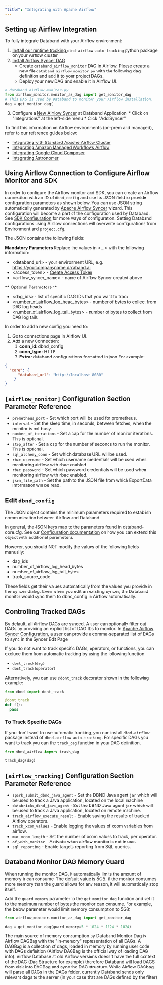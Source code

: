 ```yaml
---
"title": "Integrating with Apache Airflow"
---
```

## Setting up Airflow Integration

To fully integrate Databand with your Airflow environment:
  1. [Install our runtime tracking ](doc:installing-on-airflow-cluster) `dbnd-airflow-auto-tracking` python package on your Airflow cluster
  2. [Install Airflow Syncer DAG](doc:installing-on-airflow-cluster)
     * Create  `databand_airflow_monitor` DAG in Airflow.  Please create a new file `databand_airflow_monitor.py` with the following dag definition and add it to your project DAGs.
     * Deploy your new DAG and enable it in Airflow UI.

<!-- noqa -->
```python
# databand_airflow_monitor.py
from airflow_monitor.monitor_as_dag import get_monitor_dag
# This DAG is used by Databand to monitor your Airflow installation.
dag = get_monitor_dag()
```
   3.  Configure a [New Airflow Syncer](doc:apache-airflow-sync) at Databand Application.
    * Click on "Integrations" at the left-side menu
    * Click "Add Syncer"

To find this information on Airflow environments (on-prem and managed), refer to our reference guides below:
* [Integrating with Standard Apache Airflow Cluster](doc:installing-on-airflow-cluster#standard-apache-airflow-cluster)
* [Integrating Amazon Managed Workflows Airflow](doc:installing-on-airflow-cluster#aws-managed-workflows)
* [Integrating Google Cloud Composer](doc:installing-on-airflow-cluster#google-cloud-composer)
* [Integrating Astronomer](doc:installing-on-airflow-cluster#astronomer)


## Using Airflow Connection to Configure Airflow Monitor and SDK
In order to configure the Airflow monitor and SDK, you can create an Airflow connection with an ID of `dbnd_config` and use its JSON field to provide configuration parameters as shown below.  You can use JSON string automatically generated by  [Apache Airflow Syncer](doc:apache-airflow-sync) wizard. This configuration will become a part of the configuration used by Databand. See [SDK Configuration](doc:dbnd-sdk-configuration)  for more ways of configuration. Setting Databand configurations using Airflow connections will overwrite configurations from Environment and `project.cfg`.

The JSON contains the following fields:

**Mandatory Parameters**
Replace the values in <...> with the following information:
  * <databand_url> - your environment URL, e.g. https://yourcompanyname.databand.ai
  * <access_token> - [Create Access Token](doc:access-token)
  * <airflow_syncer_name>  - name of Airflow Syncer created above

** Optional Parameters **
  * <dag_ids> - list of specific DAG IDs that you want to track
  * <number_of_airflow_log_head_bytes> - number of bytes to collect from DAG log heads
  * <number_of_airflow_log_tail_bytes> - number of bytes to collect from DAG log tails


In order to add a new config you need to:
1. Go to connections page in Airflow UI.
2. Add a new Connection:
    1. **conn_id**: dbnd_config
    2. **conn_type:** HTTP
    3. **Extra:** databand configurations formatted in json
For example:
``` json
{
  "core": {
      "databand_url": "http://localhost:8080"
    }
}
```

## `[airflow_monitor]` Configuration Section Parameter Reference
- `prometheus_port` - Set which port will be used for prometheus.
- `interval` - Set the sleep time, in seconds, between fetches, when the monitor is not busy.
- `number_of_iterations` - Set a cap for the number of monitor iterations. This is optional.
- `stop_after` - Set a cap for the number of seconds to run the monitor. This is optional.
- `sql_alchemy_conn` - Set which database URL will be used.
- `rbac_username` - Set which username credentials will be used when monitoring airflow with rbac enabled.
- `rbac_password` - Set which password credentials will be used when monitoring airflow with rbac enabled.
- `json_file_path` - Set the path to the JSON file from which ExportData information will be read.


## Edit `dbnd_config`
The JSON object contains the minimum parameters required to establish communication between Airflow and Databand.

In general, the JSON keys map to the parameters found in databand-core.cfg. See our [Configuration documentation](doc:configuration-layers) on how you can extend this object with additional parameters.

However, you should NOT modify the values of the following fields manually:
* dag_ids
* number_of_airflow_log_head_bytes
* number_of_airflow_log_tail_bytes
* track_source_code

These fields get their values automatically from the values you provide in the syncer dialog.
Even when you edit an existing syncer, the Databand monitor would sync them to dbnd_config in Airflow automatically.



## Controlling Tracked DAGs
By default, all Airflow DAGs are synced. A user can optionally filter out DAGs by providing an explicit list of DAG IDs to monitor. In [Apache Airflow Syncer Configuration](doc:apache-airflow-sync), a user can provide a comma-separated list of DAGs to sync in the Syncer Edit Page

If you do not want to track specific DAGs, operators, or functions, you can exclude them from automatic tracking by using the following function:
  *  `dont_track(dag)`
  *  `dont_track(operator)`

Alternatively, you can use `@dont_track` decorator shown in the following example:
```python
from dbnd import dont_track

@dont_track
def f():
  pass
```

### To Track Specific DAGs
If you don't want to use automatic tracking, you can install `dbnd-airflow` package instead of `dbnd-airflow-auto-tracking`.
For specific DAGs you want to track you can the `track_dag` function in your DAG definition.

<!-- noqa -->
```python
from dbnd_airflow import track_dag

track_dag(dag)
```

## `[airflow_tracking]` Configuration Section Parameter Reference
- `spark_submit_dbnd_java_agent` - Set the DBND Java agent `jar` which will be used to track a Java application, located on the local machine
- `databricks_dbnd_java_agent` - Set the DBND Java agent `jar` which will be used to track a Java application, located on remote machine.
- `track_airflow_execute_result` - Enable saving the results of tracked Airflow operators.
- `track_xcom_values` - Enable logging the values of xcom variables from airflow.
- `max_xcom_length` - Set the number of xcom values to track, per operator.
- `af_with_monitor` - Activate when airflow monitor is not in use.
- `sql_reporting` - Enable targets reporting from SQL queries.


## Databand Monitor DAG Memory Guard
When running the monitor DAG, it automatically limits the amount of memory it can consume. The default value is 8GB. If the monitor consumes more memory than the guard allows for any reason, it will automatically stop itself.

Add the `guard_memory` parameter to the `get_monitor_dag` function and set it to the maximum number of bytes the monitor can consume. For example, the below parameter would limit memory consumption to 5GB:

<!-- noqa -->
```python
from airflow_monitor.monitor_as_dag import get_monitor_dag

dag = get_monitor_dag(guard_memory=5 * 1024 * 1024 * 1024)
```

The main source of memory consumption by Databand Monitor Dag is Airflow DAGBag with the "in-memory" representation of all DAGs. A DAGBag is a collection of dags, loaded in memory by running user code with DAGs definition (Airflow DAGBag is the official way of loading DAG info). Airflow Database at old Airflow versions doesn't have the full context of the DAG (Dag Structure for example) therefore Databand will load DAGS from disk into DAGBag and sync the DAG structure. While Airflow DAGbag will parse all DAGs in the DAGs folder, currently Databand sends only relevant dags to the server (in your case that are DAGs defined by the filter)
